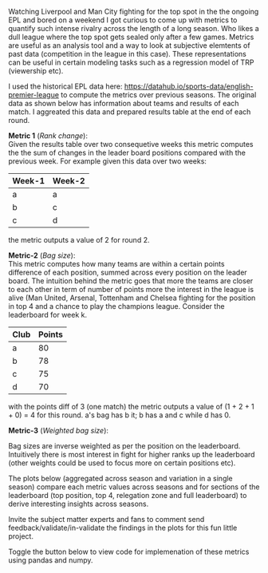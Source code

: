 Watching Liverpool and Man City fighting for the top spot in the the ongoing EPL and bored on a weekend I got curious to come up with metrics to quantify such intense rivalry across the length of a long season. Who likes a dull league where the top spot gets sealed only after a few games. Metrics are useful as an analysis tool and a way to look at subjective elemtents of past data (competition in the league in this case). These representations can be useful in certain modeling tasks such as a regression model of TRP (viewership etc).

I used the historical EPL data here: https://datahub.io/sports-data/english-premier-league to compute the metrics over previous seasons. The original data as shown below has information about teams and results of each match. I aggreated this data and prepared results table at the end of each round.

__Metric 1__ (_Rank change_): <br>
Given the results table over two consequetive weeks this metric computes the the sum of changes in the leader board positions compared with the previous week. For example given this data over two weeks:


| Week-1 | Week-2 |
| --- | --- |
| a | a |
| b | c |
| c | d |


the metric outputs a value of 2 for round 2.

__Metric-2__ (_Bag size_): <br>
This metric computes how many teams are within a certain points difference of each position, summed across every position on the leader board. The intuition behind the metric goes that more the teams are closer to each other in term of number of points more the interest in the league is alive (Man United, Arsenal, Tottenham and Chelsea fighting for the position in top 4 and a chance to play the champions league. Consider the leaderboard for week k.


| Club | Points |
| --- | --- |
| a | 80 |
| b | 78 |
| c | 75 |
| d | 70 |



with the points diff of 3 (one match) the metric outputs a value of (1 + 2 + 1 + 0) = 4 for this round. a's bag has b it; b has a and c while d has 0.

__Metric-3__ (_Weighted bag size_): <br>

Bag sizes are inverse weighted as per the position on the leaderboard. Intuitively there is most interest in fight for higher ranks up the leaderboard (other weights could be used to focus more on certain positions etc).

The plots below (aggregated across season and variation in a single season) compare each metric values across seasons and for sections of the leaderboard (top position, top 4, relegation zone and full leaderboard) to derive interesting insights across seasons. 

Invite the subject matter experts and fans to comment send feedback/validate/in-validate the findings in the plots for this fun little project.

Toggle the button below to view code for implemenation of these metrics using pandas and numpy.
